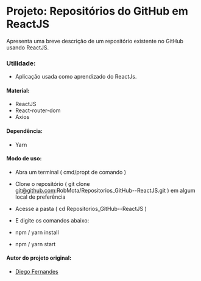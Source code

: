 # Projeto: Repositórios do GitHub em ReactJS
Apresenta uma breve descrição de um repositório existente no GitHub usando ReactJS.

### Utilidade:
* Aplicação usada como aprendizado do ReactJs.

#### Material:
* ReactJS
* React-router-dom
* Axios

#### Dependência:
* Yarn

#### Modo de uso:
* Abra um terminal ( cmd/propt de comando )
* Clone o repositório ( git clone git@github.com:RobMota/Repositorios_GitHub--ReactJS.git ) em algum local de preferência
* Acesse a pasta ( cd Repositorios_GitHub--ReactJS )
* E digite os comandos abaixo:

* npm / yarn install
* npm / yarn start


#### Autor do projeto original:
* [Diego Fernandes](https://github.com/diego3g)

